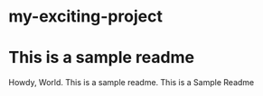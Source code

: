 # my-exciting-project
# This is a sample readme
Howdy, World.
This is a sample readme.
This is a Sample Readme
